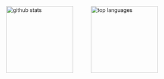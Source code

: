 <div style="display: flex; justify-content: space-evenly; align-items: center;">
    <img src="https://github-readme-stats-one-bice.vercel.app/api?username=cecoeco&theme=graywhite&include_all_commits=true&show_icons=true&count_private=true&role=OWNER,ORGANIZATION_MEMBER,COLLABORATOR&include_orgs=true" height="180px" alt="github stats">
    <img src="https://github-readme-stats-one-bice.vercel.app/api/top-langs/?username=cecoeco&layout=compact&theme=graywhite" height="180px" alt="top languages" />
</div>
